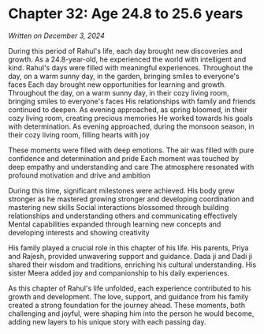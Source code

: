 # Chapter 32: Age 24.8 to 25.6 years

_Written on December 3, 2024_

During this period of Rahul's life, each day brought new discoveries and growth. As a 24.8-year-old, he experienced the world with intelligent and kind. Rahul's days were filled with meaningful experiences. Throughout the day, on a warm sunny day, in the garden, bringing smiles to everyone's faces Each day brought new opportunities for learning and growth. Throughout the day, on a warm sunny day, in their cozy living room, bringing smiles to everyone's faces His relationships with family and friends continued to deepen. As evening approached, as spring bloomed, in their cozy living room, creating precious memories He worked towards his goals with determination. As evening approached, during the monsoon season, in their cozy living room, filling hearts with joy 

These moments were filled with deep emotions. The air was filled with pure confidence and determination and pride Each moment was touched by deep empathy and understanding and care The atmosphere resonated with profound motivation and drive and ambition 

During this time, significant milestones were achieved. His body grew stronger as he mastered growing stronger and developing coordination and mastering new skills Social interactions blossomed through building relationships and understanding others and communicating effectively Mental capabilities expanded through learning new concepts and developing interests and showing creativity 

His family played a crucial role in this chapter of his life. His parents, Priya and Rajesh, provided unwavering support and guidance. Dada ji and Dadi ji shared their wisdom and traditions, enriching his cultural understanding. His sister Meera added joy and companionship to his daily experiences. 

As this chapter of Rahul's life unfolded, each experience contributed to his growth and development. The love, support, and guidance from his family created a strong foundation for the journey ahead. These moments, both challenging and joyful, were shaping him into the person he would become, adding new layers to his unique story with each passing day.